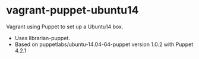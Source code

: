 # vagrant-puppet-ubuntu14
Vagrant using Puppet to set up a Ubuntu14 box. 

- Uses librarian-puppet.
- Based on puppetlabs/ubuntu-14.04-64-puppet version 1.0.2 with Puppet 4.2.1


